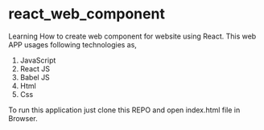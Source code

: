 # react_web_component
Learning How to create web component for website using React.
This web APP usages following technologies as,
1. JavaScript
2. React JS
3. Babel JS
4. Html
5. Css

To run this application just clone this REPO and open index.html file in Browser.